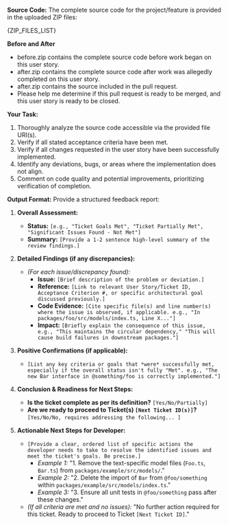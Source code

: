 **Source Code:**
The complete source code for the project/feature is provided in the uploaded ZIP files:

{ZIP_FILES_LIST}

**Before and After**

- before.zip contains the complete source code before work began on this user story.
- after.zip contains the complete source code after work was allegedly completed on this user story.
- after.zip contains the source included in the pull request.
- Please help me determine if this pull request is ready to be merged, and this user story is ready to be closed.

**Your Task:**
1. Thoroughly analyze the source code accessible via the provided file URI(s).
2. Verify if all stated acceptance criteria have been met.
3. Verify if all changes requested in the user story have been successfully implemented.
4. Identify any deviations, bugs, or areas where the implementation does not align.
5. Comment on code quality and potential improvements, prioritizing verification of completion.

**Output Format:**
Provide a structured feedback report:

1.  **Overall Assessment:**
    *   **Status:** `[e.g., "Ticket Goals Met", "Ticket Partially Met", "Significant Issues Found - Not Met"]`
    *   **Summary:** `[Provide a 1-2 sentence high-level summary of the review findings.]`

2.  **Detailed Findings (if any discrepancies):**
    *   *(For each issue/discrepancy found):*
        *   **Issue:** `[Brief description of the problem or deviation.]`
        *   **Reference:** `[Link to relevant User Story/Ticket ID, Acceptance Criterion #, or specific architectural goal discussed previously.]`
        *   **Code Evidence:** `[Cite specific file(s) and line number(s) where the issue is observed, if applicable. e.g., "In packages/foo/src/models/index.ts, Line X..."]`
        *   **Impact:** `[Briefly explain the consequence of this issue, e.g., "This maintains the circular dependency," "This will cause build failures in downstream packages."] `

3.  **Positive Confirmations (if applicable):**
    *   `[List any key criteria or goals that *were* successfully met, especially if the overall status isn't fully "Met". e.g., "The new Bar interface in @something/foo is correctly implemented."]`

4.  **Conclusion & Readiness for Next Steps:**
    *   **Is the ticket complete as per its definition?** `[Yes/No/Partially]`
    *   **Are we ready to proceed to Ticket(s) `[Next Ticket ID(s)]`?** `[Yes/No/No, requires addressing the following... ]`

5.  **Actionable Next Steps for Developer:**
    *   `[Provide a clear, ordered list of specific actions the developer needs to take to resolve the identified issues and meet the ticket's goals. Be precise.]`
        *   *Example 1:* "1. Remove the text-specific model files (`Foo.ts`, `Bar.ts`) from `packages/example/src/models/`."
        *   *Example 2:* "2. Delete the import of `Bar` from `@foo/something` within `packages/example/src/models/index.ts`."
        *   *Example 3:* "3. Ensure all unit tests in `@foo/something` pass after these changes."
    *   *(If all criteria are met and no issues):* "No further action required for this ticket. Ready to proceed to Ticket `[Next Ticket ID]`."
